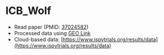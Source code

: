 # ICB_Wolf
- Read paper (PMID: [37024582](https://pubmed.ncbi.nlm.nih.gov/35623341/))
- Processed data using [GEO Link](https://www.ispytrials.org/results/data)
- Cloud-based data: [https://www.ispytrials.org/results/data](https://www.ispytrials.org/results/data)
